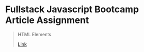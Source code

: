 # Fullstack Javascript Bootcamp Article Assignment

>HTML Elements
>
>[Link](https://deepaknayak.hashnode.dev/html-elements)
